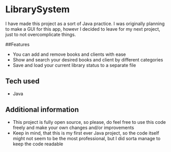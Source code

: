 
# LibrarySystem


I have made this project as a sort of Java practice. I was originally planning to make a GUI for this app, howevr I decided to leave for my next project, just to not overcomplicate things.

##Features

- You can add and remove books and clients with ease
- Show and search your desired books and client by different categories
- Save and load your current library status to a separate file
    
## Tech used

- Java


## Additional information

 - This project is fully open source, so please, do feel free to use this code freely and make your own changes and/or improvements
 - Keep in mind, that this is my first ever Java project, so the code itself might not seem to be the most professional, but I did sorta manage to keep the code readable
   

